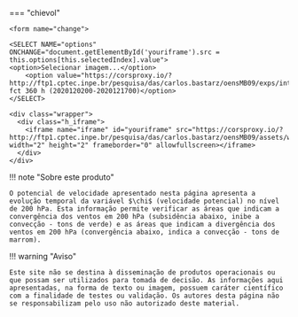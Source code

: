 

=== "chievol"

    <form name="change">
    
    <SELECT NAME="options" ONCHANGE="document.getElementById('youriframe').src = this.options[this.selectedIndex].value">
    <option>Selecionar imagem...</option>
        <option value="https://corsproxy.io/?http://ftp1.cptec.inpe.br/pesquisa/das/carlos.bastarz/oensMB09/exps/intel_egeon_m128p_p64p/prod/chievol/2020120200/chi_evol20201202002020121700.png">chievol, fct 360 h (2020120200-2020121700)</option>
    </SELECT>
    
    <div class="wrapper">
      <div class="h_iframe">
        <iframe name="iframe" id="youriframe" src="https://corsproxy.io/?http://ftp1.cptec.inpe.br/pesquisa/das/carlos.bastarz/oensMB09/assets/white_bkg_big.png" width="2" height="2" frameborder="0" allowfullscreen></iframe>
      </div>
    </div>

!!! note "Sobre este produto"

    O potencial de velocidade apresentado nesta página apresenta a evolução temporal da variável $\chi$ (velocidade potencial) no nível de 200 hPa. Esta informação permite verificar as áreas que indicam a convergência dos ventos em 200 hPa (subsidência abaixo, inibe a convecção - tons de verde) e as áreas que indicam a divergência dos ventos em 200 hPa (convergência abaixo, indica a convecção - tons de marrom).

!!! warning "Aviso"

    Este site não se destina à disseminação de produtos operacionais ou que possam ser utilizados para tomada de decisão. As informações aqui apresentadas, na forma de texto ou imagem, possuem caráter científico com a finalidade de testes ou validação. Os autores desta página não se responsabilizam pelo uso não autorizado deste material.
